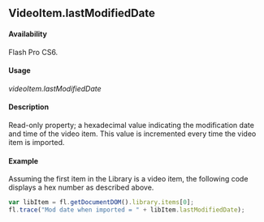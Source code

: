 ## VideoItem.lastModifiedDate

#### Availability

Flash Pro CS6.

#### Usage

*videoItem.lastModifiedDate*

#### Description

Read-only property; a hexadecimal value indicating the modification date and time of the video item. This value is incremented every time the video item is imported.

#### Example

Assuming the first item in the Library is a video item, the following code displays a hex number as described above.

```javascript
var libItem = fl.getDocumentDOM().library.items[0];
fl.trace("Mod date when imported = " + libItem.lastModifiedDate);

```
